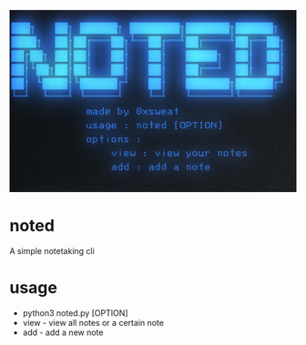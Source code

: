 ![noted screenshot](https://github.com/0xsweat/noted/blob/main/noted.png)
# noted
A simple notetaking cli
# usage
- python3 noted.py [OPTION]
- view - view all notes or a certain note
- add - add a new note
